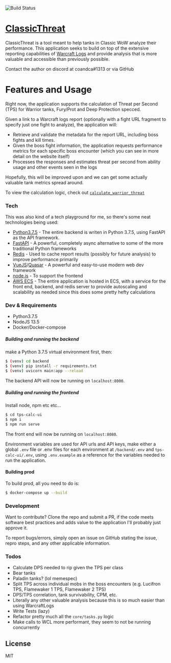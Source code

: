 ![Build Status](https://codebuild.us-east-1.amazonaws.com/badges?uuid=eyJlbmNyeXB0ZWREYXRhIjoiV2FxUGtoc05KOEVUeXdkbEVHK2NUM3hXTjkzaEk2dTd0YWVhZy92djZNVnlrcE15NFVIRXMvRk81STV0QldOTTRNRER1dURLaGV3czNSbGs5NWkyNXZrPSIsIml2UGFyYW1ldGVyU3BlYyI6IjQ2cHJqb1dXckVDVW14MGwiLCJtYXRlcmlhbFNldFNlcmlhbCI6MX0%3D&branch=master)

# [ClassicThreat](https://classicthreat.com)

ClassicThreat is a tool meant to help tanks in Classic WoW analyze their performance. This application seeks to build on top of the extensive reporting capabilities of [Warcraft Logs](classic.warcraftlogs.com) and provide analysis that is more valuable and accessible than previously possible.

Contact the author on discord at coandca#1313 or via GitHub
# Features and Usage

Right now, the application supports the calculation of Threat per Second (TPS) for Warrior tanks, Fury/Prot and Deep Protection specced. 

Given a link to a Warcraft logs report (optionally with a fight URL fragment to specify just one fight to analyze), the application will:
  - Retrieve and validate the metadata for the report URL, including boss fights and kill times.
  - Given the boss fight information, the application requests performance metrics for each specific boss encounter (which you can see in more detail on the website itself)
  - Processes the responses and estimates threat per second from ability usage and other events seen in the logs

Hopefully, this will be improved upon and we can get some actually valuable tank metrics spread around.

To view the calculation logic, check out [`calculate_warrior_threat`](backend/core/models.py#L76)

### Tech

This was also kind of a tech playground for me, so there's some neat technologies being used:

* [Python3.7.5](https://www.python.org/) - The entire backend is writen in Python 3.7.5, using FastAPI as the API framework.
* [FastAPI](https://github.com/tiangolo/fastapi) - A powerful, completely async alternative to some of the more traditional Python frameworks
* [Redis](https://redis.io/) - Used to cache report results (possibly for future analysis) to improve performance primarily
* [VueJS](https://vuejs.org/)/[Quasar](https://quasar.dev/) - A powerful and easy-to-use modern web dev framework
* [node.js](https://nodejs.org/en/) - To support the frontend
* [AWS ECS](https://aws.amazon.com/ecs/) - The entire application is hosted in ECS, with a service for the front end, backend, and redis server to provide autoscaling and scalability as needed since this does some pretty hefty calculations

### Dev & Requirements

* Python3.7.5
* NodeJS 13.5
* Docker/Docker-compose


##### Building and running the backend 
make a Python 3.7.5 virtual environment first, then:
```sh
$ (venv) cd backend
$ (venv) pip install -r requirements.txt
$ (venv) uvicorn main:app --reload
```

The backend API will now be running on `localhost:8000`.

##### Building and running the frontend
Install node, npm etc etc...
```sh
$ cd tps-calc-ui
$ npm i
$ npm run serve
```

The front end will now be running on `localhost:8080`.

Environment variables are used for API urls and API keys, make either a global `.env` file or .env files for each environment at `/backend/.env` and `tps-calc-ui/.env`, using `.env.example` as a reference for the variables needed to run the application.

#### Building prod
To build prod, all you need to do is:
```sh
$ docker-compose up --build
```

### Development

Want to contribute? Clone the repo and submit a PR, if the code meets software best practices and adds value to the application I'll probably just approve it. 

To report bugs/errors, simply open an issue on GitHub stating the issue, repro steps, and any other applicable information.

### Todos
 - Calculate DPS needed to rip given the TPS per class
 - Bear tanks
 - Paladin tanks? (lol memespec)
 - Split TPS across individual mobs in the boss encounters (e.g. Lucifron TPS, Flamewaker 1 TPS, Flamewaker 2 TPS)
 - DPS/TPS correlation, tank survivability, CPM, etc.
 - Literally any other valuable analysis because this is so much easier than using WarcraftLogs
 - Write Tests (lazy)
 - Refactor pretty much all the `core/tasks.py` logic
 - Make calls to WCL more performant, they seem to not be running concurrently

License
----

MIT


